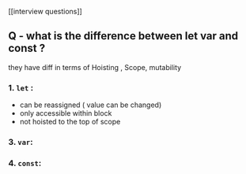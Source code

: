 
[[interview questions]]

## Q - what is the difference between let var and const ?

they have diff in terms of Hoisting , Scope, mutability 

### 1.  `let` :
 * can be reassigned ( value can be changed)
 * only accessible within block 
 * not hoisted to the top of scope  
### 3.  `var`:
### 4. `const`:


